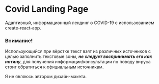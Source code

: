 # Covid Landing Page
Адаптивный, информационный лендинг о COVID-19 с использованием create-react-app.


### Внимание!     
Использующийся при вёрстке текст взят из различных источников с целью заполнить текстовые зоны, ***не следует воспринимать его как истину***, для получения информации/консультации
по поводу вируса стоит обратиться к официальным источникам.

Я не являюсь автором дизайн-макета. 
